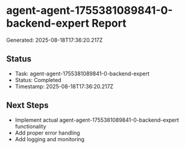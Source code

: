 # agent-agent-1755381089841-0-backend-expert Report

Generated: 2025-08-18T17:36:20.217Z

## Status
- Task: agent-agent-1755381089841-0-backend-expert
- Status: Completed
- Timestamp: 2025-08-18T17:36:20.217Z

## Next Steps
- Implement actual agent-agent-1755381089841-0-backend-expert functionality
- Add proper error handling
- Add logging and monitoring
